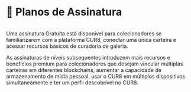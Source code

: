 # 🚀 Planos de Assinatura

<figure><img src="../../.gitbook/assets/Screenshot 2025-03-23 at 10.57.40.png" alt=""><figcaption></figcaption></figure>

Uma assinatura Gratuita está disponível para colecionadores se familiarizarem com a plataforma CUR8, conectar uma única carteira e acessar recursos básicos de curadoria de galeria.

As assinaturas de níveis subsequentes introduzem mais recursos e benefícios premium para colecionadores que desejam vincular múltiplas carteiras em diferentes blockchains, aumentar a capacidade de armazenamento de mídia pessoal, usar o CUR8 em múltiplos dispositivos simultaneamente e ter um perfil descobrível no CUR8.